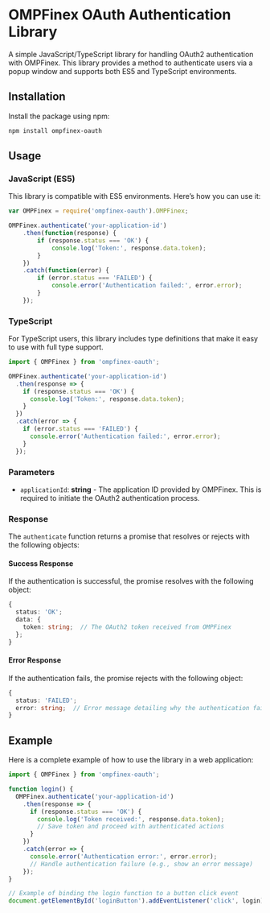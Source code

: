 
# OMPFinex OAuth Authentication Library

A simple JavaScript/TypeScript library for handling OAuth2 authentication with OMPFinex. This library provides a method to authenticate users via a popup window and supports both ES5 and TypeScript environments.

## Installation

Install the package using npm:

```bash
npm install ompfinex-oauth
```

## Usage

### JavaScript (ES5)

This library is compatible with ES5 environments. Here’s how you can use it:

```javascript
var OMPFinex = require('ompfinex-oauth').OMPFinex;

OMPFinex.authenticate('your-application-id')
    .then(function(response) {
        if (response.status === 'OK') {
            console.log('Token:', response.data.token);
        }
    })
    .catch(function(error) {
        if (error.status === 'FAILED') {
            console.error('Authentication failed:', error.error);
        }
    });
```

### TypeScript

For TypeScript users, this library includes type definitions that make it easy to use with full type support.

```typescript
import { OMPFinex } from 'ompfinex-oauth';

OMPFinex.authenticate('your-application-id')
  .then(response => {
    if (response.status === 'OK') {
      console.log('Token:', response.data.token);
    }
  })
  .catch(error => {
    if (error.status === 'FAILED') {
      console.error('Authentication failed:', error.error);
    }
  });
```

### Parameters

- `applicationId`: **string** - The application ID provided by OMPFinex. This is required to initiate the OAuth2 authentication process.

### Response

The `authenticate` function returns a promise that resolves or rejects with the following objects:

#### Success Response

If the authentication is successful, the promise resolves with the following object:

```typescript
{
  status: 'OK';
  data: {
    token: string;  // The OAuth2 token received from OMPFinex
  };
}
```

#### Error Response

If the authentication fails, the promise rejects with the following object:

```typescript
{
  status: 'FAILED';
  error: string;  // Error message detailing why the authentication failed
}
```

## Example

Here is a complete example of how to use the library in a web application:

```typescript
import { OMPFinex } from 'ompfinex-oauth';

function login() {
  OMPFinex.authenticate('your-application-id')
    .then(response => {
      if (response.status === 'OK') {
        console.log('Token received:', response.data.token);
        // Save token and proceed with authenticated actions
      }
    })
    .catch(error => {
      console.error('Authentication error:', error.error);
      // Handle authentication failure (e.g., show an error message)
    });
}

// Example of binding the login function to a button click event
document.getElementById('loginButton').addEventListener('click', login);
```
